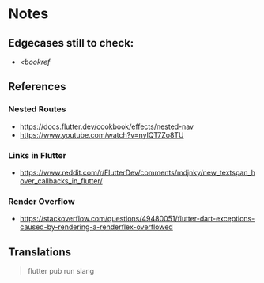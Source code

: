 # Notes

## Edgecases still to check:

- <cite>&lt;bookref</cite>

## References

### Nested Routes

- <https://docs.flutter.dev/cookbook/effects/nested-nav>
- <https://www.youtube.com/watch?v=nyIQT7Zo8TU>

### Links in Flutter

- <https://www.reddit.com/r/FlutterDev/comments/mdjnky/new_textspan_hover_callbacks_in_flutter/>

### Render Overflow

- <https://stackoverflow.com/questions/49480051/flutter-dart-exceptions-caused-by-rendering-a-renderflex-overflowed>

## Translations

> flutter pub run slang
